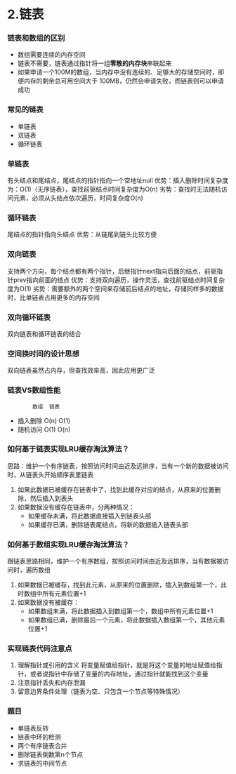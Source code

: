 # 2.链表

### 链表和数组的区别
* 数组需要连续的内存空间
* 链表不需要，链表通过指针将一组**零散的内存块**串联起来
* 如果申请一个100M的数组，当内存中没有连续的、足够大的存储空间时，即便内存的剩余总可用空间大于 100MB，仍然会申请失败，而链表则可以申请成功

### 常见的链表
* 单链表
* 双链表
* 循环链表

### 单链表
有头结点和尾结点，尾结点的指针指向一个空地址null
优势：插入删除时间复杂度为：O(1)（无序链表），查找前驱结点时间复杂度为O(n)
劣势：查找时无法随机访问元素，必须从头结点依次遍历，时间复杂度O(n)

### 循环链表
尾结点的指针指向头结点
优势：从链尾到链头比较方便

### 双向链表
支持两个方向，每个结点都有两个指针，后继指针next指向后面的结点，前驱指针prev指向前面的结点
优势：支持双向遍历，操作灵活，查找前驱结点时间复杂度为O(1)
劣势：需要额外的两个空间来存储前后结点的地址，存储同样多的数据时，比单链表占用更多的内存空间

### 双向循环链表
双向链表和循环链表的结合

### 空间换时间的设计思想
双向链表虽然占内存，但查找效率高，因此应用更广泛

### 链表VS数组性能
			数组	链表
* 插入删除        O(n)        O(1)
* 随机访问        O(1)        O(n)

### 如何基于链表实现LRU缓存淘汰算法？
思路：维护一个有序链表，按照访问时间由近及远排序，当有一个新的数据被访问时，从链表头开始顺序表里链表
1. 如果此数据已被缓存在链表中了，找到此缓存对应的结点，从原来的位置删除，然后插入到表头
2. 如果数据没有缓存在链表中，分两种情况：
	* 如果缓存未满，将此数据直接插入到链表头部
	* 如果缓存已满，删除链表尾结点，将新的数据插入链表头部

### 如何基于数组实现LRU缓存淘汰算法？
跟链表思路相同，维护一个有序数组，按照访问时间由近及远排序，当有数据被访问时，遍历数组
1. 如果数据已被缓存，找到此元素，从原来的位置删除，插入到数组第一个，此时数组中所有元素位置+1
2. 如果数据没有被缓存：
	* 如果数组未满，将此数据插入到数组第一个，数组中所有元素位置+1
	* 如果数组已满，删除最后一个元素，将此数据插入数组第一个，其他元素位置+1

### 实现链表代码注意点
1. 理解指针或引用的含义
将变量赋值给指针，就是将这个变量的地址赋值给指针，或者说指针中存储了变量的内存地址，通过指针就能找到这个变量
2. 注意指针丢失和内存泄漏
3. 留意边界条件处理（链表为空、只包含一个节点等特殊情况）

### 题目
* 单链表反转
* 链表中环的检测
* 两个有序链表合并
* 删除链表倒数第n个节点
* 求链表的中间节点
